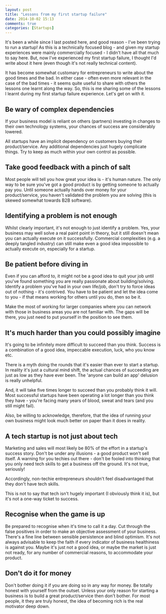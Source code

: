 ```yaml
---
layout: post
title: "Lessons from my first startup failure"
date: 2014-10-02 15:13
comments: true
categories: [Startups]
---
```

It's been a while since I last posted here, and good reason - I've been trying to run a startup! As this is a technically focused blog - and given my startup experiences were mainly commercially focused - I didn't have all that much to say here. But, now I've experienced my first startup failure, I thought I'd write about it here (even though it's not really technical content).

It has become somewhat customary for entrepreneurs to write about the good times and the bad. In either case - often even more relevant in the case of the bad times - it seems quite useful to share with others the lessons one learnt along the way. So, this is me sharing some of the lessons I learnt during my first startup failure experience. Let's get on with it.

Be wary of complex dependencies
-------------------------------

If your business model is reliant on others (partners) investing in changes to their own technology systems, your chances of success are considerably lowered.

All startups have an implicit dependency on customers buying their product/service. Any additional dependencies just hugely complicate things. Try to keep as much within your own control as possible.

Take good feedback with a pinch of salt
---------------------------------------

Most people will tell you how great your idea is - it's human nature. The only way to be sure you've got a good product is by getting someone to actually pay you. Until someone actually hands over money for your product/service, you haven't validated the problem you are solving (this is skewed somewhat towards B2B software).

Identifying a problem is not enough
-----------------------------------

Whilst clearly important, it's not enough to just identify a problem. Yes, your business may well solve a real paint point in theory, but it still doesn't mean you can actually execute on it successfully. Commercial complexities (e.g. a deeply tangled industry) can still make even a good idea impossible to actually execute on, especially for a startup.

Be patient before diving in
---------------------------

Even if you can afford to, it might not be a good idea to quit your job until you've found something you are really passionate about building/solving. Identify a problem you've had in your own life/job, don't try to force ideas out of nothing - it's contrived. You have to be patient and let the idea come to you - if that means working for others until you do, then so be it.

Make the most of working for larger companies where you can network with those in business areas you are not familiar with. The gaps will be there, you just need to put yourself in the position to see them.

It's much harder than you could possibly imagine
------------------------------------------------

It's going to be infinitely more difficult to succeed than you think. Success is a combination of a good idea, impeccable execution, luck, who you know etc.

There is a myth doing the rounds that it's easier than ever to start a startup. In reality it's just a cultural mind shift, the actual chances of succeeding are just as low as they have ever been. The 'anyone can build an app' delusion is really unhelpful.

And, it will take five times longer to succeed than you probably think it will. Most successful startups have been operating a lot longer than you think they have - you're facing many years of blood, sweat and tears (and you still might fail).

Also, be willing to acknowledge, therefore, that the idea of running your own business might look much better on paper than it does in reality.

A tech startup is not just about tech
-------------------------------------

Marketing and sales will most likely be 80% of the effort in a startup's success story. Don't be under any illusions - a good product won't sell itself. A warning for you techies out there - don't be fooled into thinking that you only need tech skills to get a business off the ground. It's not true, seriously!

Accordingly, non-techie entrepreneurs shouldn't feel disadvantaged that they don't have tech skills.

This is not to say that tech isn't hugely important (I obviously think it is), but it's not a one-way ticket to success.

Recognise when the game is up
-----------------------------

Be prepared to recognise when it's time to call it a day. Cut through the false positives in order to make an objective assessment of your business. There's a fine line between sensible persistence and blind optimism. It's not always advisable to keep the faith if every indicator of business healthiness is against you. Maybe it's just not a good idea, or maybe the market is just not ready, for any number of commercial reasons, to accommodate your product.

Don't do it for money
---------------------

Don't bother doing it if you are doing so in any way for money. Be totally honest with yourself from the outset. Unless your only reason for starting a business is to build a great product/service then don't bother. For most people, it they are truly honest, the idea of becoming rich is the real motivator deep down.